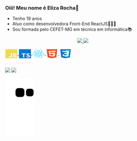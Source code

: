 ### Oiii! Meu nome é Eliza Rocha👋
  - Tenho 19 anos
  - Atuo como desenvolvedora Front-End ReactJS👩🏻‍💻
  - Sou formada pelo CEFET-MG em técnica em informática📚

<div align="center">
  <a href="https://github.com/ElizaRocha">
  <img height="180em" src="https://github-readme-stats.vercel.app/api?username=ElizaRocha&show_icons=true&theme=dracula&include_all_commits=true&count_private=true"/>
  <img height="180em" src="https://github-readme-stats.vercel.app/api/top-langs/?username=ElizaRocha&layout=compact&langs_count=7&theme=dracula"/>
</div>

<div style="display: inline_block" align:"center"><br>
  <img align="center" alt="Eliza-Js" height="30" width="40" src="https://raw.githubusercontent.com/devicons/devicon/master/icons/javascript/javascript-plain.svg">
  <img align="center" alt="Eliza-Ts" height="30" width="40" src="https://raw.githubusercontent.com/devicons/devicon/master/icons/typescript/typescript-plain.svg">
  <img align="center" alt="Eliza-React" height="30" width="40" src="https://raw.githubusercontent.com/devicons/devicon/master/icons/react/react-original.svg">
  <img align="center" alt="Eliza-HTML" height="30" width="40" src="https://raw.githubusercontent.com/devicons/devicon/master/icons/html5/html5-original.svg">
  <img align="center" alt="Eliza-CSS" height="30" width="40" src="https://raw.githubusercontent.com/devicons/devicon/master/icons/css3/css3-original.svg">
 </div>
 
  ##
 
<div> 
  <a href = "mailto:elizarochasn@gmail.com"><img src="https://img.shields.io/badge/-Gmail-%23333?style=for-the-badge&logo=gmail&logoColor=white" target="_blank"></a>
  <a href="https://www.linkedin.com/in/elizarocha" target="_blank"><img src="https://img.shields.io/badge/-LinkedIn-%230077B5?style=for-the-badge&logo=linkedin&logoColor=white" target="_blank"></a> 
  
  ![Snake animation](https://github.com/ElizaRocha/ElizaRocha/blob/output/github-contribution-grid-snake.svg)
</div>
